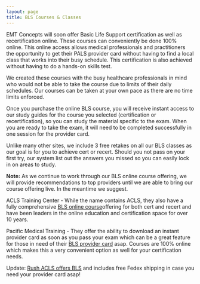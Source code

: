```yaml
---
layout: page
title: BLS Courses & Classes
---
```



EMT Concepts will soon offer Basic Life Support certification as well as recertification online. These courses can conveniently be done 100% online. This online access allows medical professionals and practitioners the opportunity to get their PALS provider card without having to find a local class that works into their busy schedule. This certification is also achieved without having to do a hands-on skills test.  

We created these courses with the busy healthcare professionals in mind who would not be able to take the course due to limits of their daily schedules. Our courses can be taken at your own pace as there are no time limits enforced.  

Once you purchase the online BLS course, you will receive instant access to our study guides for the course you selected (certification or recertification), so you can study the material specific to the exam. When you are ready to take the exam, it will need to be completed successfully in one session for the provider card.  

Unlike many other sites, we include 3 free retakes on all our BLS classes as our goal is for you to achieve cert or recert. Should you not pass on your first try, our system list out the answers you missed so you can easily lock in on areas to study.

**Note:** As we continue to work through our BLS online course offering, we will provide recommendations to top providers until we are able to bring our course offering live. In the meantime we suggest.

ACLS Training Center - While the name contains ACLS, they also have a fully comprehensive [BLS online course][1]offering for both cert and recert and have been leaders in the online education and certification space for over 10 years.

[1]: <https://www.acls.net/>

Pacific Medical Training - They offer the ability to download an instant provider card as soon as you pass your exam which can be a great feature for those in need of their [BLS provider card][2] asap. Courses are 100% online which makes this a very convenient option as well for your certification needs.

[2]: <https://www.pacificmedicalacls.com/bls.html>

Update: [Rush ACLS offers BLS][3] and includes free Fedex shipping in case you need your provider card asap!

[3]: <https://www.aclsrenewal.org/>
